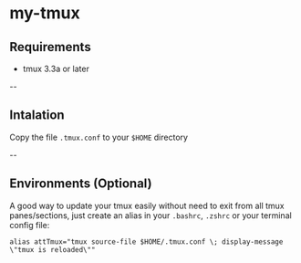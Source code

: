 # my-tmux

## Requirements
- tmux 3.3a or later

-- 

## Intalation
Copy the file `.tmux.conf` to your `$HOME` directory

--

## Environments (Optional)
A good way to update your tmux easily without need to exit from all tmux panes/sections, just create an alias in your `.bashrc`, `.zshrc` or your terminal config file:

```
alias attTmux="tmux source-file $HOME/.tmux.conf \; display-message \"tmux is reloaded\""
```
